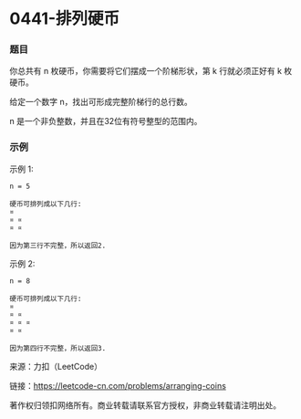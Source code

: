 # 0441-排列硬币

### 题目

你总共有 n 枚硬币，你需要将它们摆成一个阶梯形状，第 k 行就必须正好有 k 枚硬币。

给定一个数字 n，找出可形成完整阶梯行的总行数。

n 是一个非负整数，并且在32位有符号整型的范围内。

### 示例

示例 1:

    n = 5

    硬币可排列成以下几行:
    ¤
    ¤ ¤
    ¤ ¤

    因为第三行不完整，所以返回2.
示例 2:

    n = 8

    硬币可排列成以下几行:
    ¤
    ¤ ¤
    ¤ ¤ ¤
    ¤ ¤

    因为第四行不完整，所以返回3.

来源：力扣（LeetCode）

链接：https://leetcode-cn.com/problems/arranging-coins

著作权归领扣网络所有。商业转载请联系官方授权，非商业转载请注明出处。